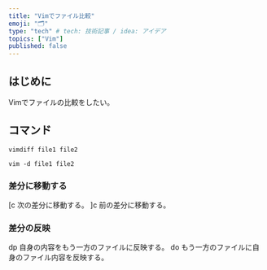 ```yaml
---
title: "Vimでファイル比較"
emoji: "🗂"
type: "tech" # tech: 技術記事 / idea: アイデア
topics: ["Vim"]
published: false
---
```

## はじめに
Vimでファイルの比較をしたい。

## コマンド
```
vimdiff file1 file2 
```

```
vim -d file1 file2
```

### 差分に移動する
[c 次の差分に移動する。
]c 前の差分に移動する。

### 差分の反映
dp 自身の内容をもう一方のファイルに反映する。
do もう一方のファイルに自身のファイル内容を反映する。
